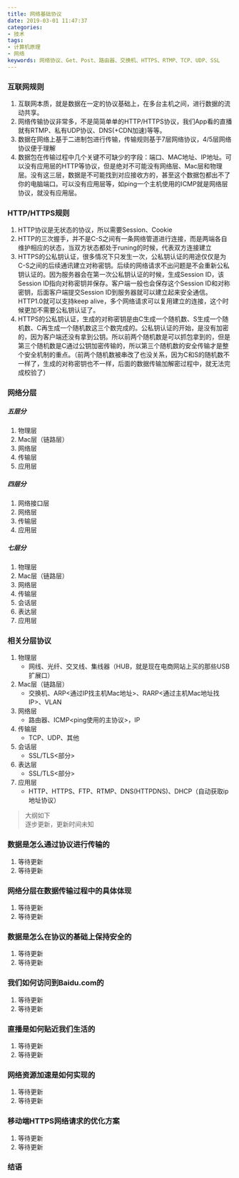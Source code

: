 ```yaml
---
title: 网络基础协议
date: 2019-03-01 11:47:37
categories:
- 技术
tags:
- 计算机原理
- 网络
keywords: 网络协议、Get、Post、路由器、交换机、HTTPS、RTMP、TCP、UDP、SSL
---
```


### 互联网规则

1. 互联网本质，就是数据在一定的协议基础上，在多台主机之间，进行数据的流动共享。
2. 网络传输协议非常多，不是简简单单的HTTP/HTTPS协议，我们App看的直播就有RTMP、私有UDP协议、DNS(+CDN加速)等等。
3. 数据在网络上基于二进制包进行传输，传输规则基于7层网络协议，4/5层网络协议便于理解
4. 数据包在传输过程中几个关键不可缺少的字段：端口、MAC地址、IP地址。可以没有应用层的HTTP等协议，但是绝对不可能没有网络层、Mac层和物理层。没有这三层，数据是不可能找到对应接收方的，甚至这个数据包都出不了你的电脑端口。可以没有应用层等，如ping一个主机使用的ICMP就是网络层协议，就没有应用层。

### HTTP/HTTPS规则

1. HTTP协议是无状态的协议，所以需要Session、Cookie
2. HTTP的三次握手，并不是C-S之间有一条网络管道进行连接，而是两端各自维护相应的状态，当双方状态都处于runing的时候，代表双方连接建立
3. HTTPS的公私钥认证，很多情况下只发生一次，公私钥认证的用途仅仅是为C-S之间的后续通讯建立对称密钥。后续的网络请求不出问题是不会重新公私钥认证的。因为服务器会在第一次公私钥认证的时候，生成Session ID，该Session ID指向对称密钥并保存。客户端一般也会保存这个Session ID和对称密钥，后面客户端提交Session ID到服务器就可以建立起来安全通信。HTTP1.0就可以支持keep alive，多个网络请求可以复用建立的连接，这个时候更加不需要公私钥认证了。
4. HTTPS的公私钥认证，生成的对称密钥是由C生成一个随机数、S生成一个随机数、C再生成一个随机数这三个数完成的。公私钥认证的开始，是没有加密的，因为客户端还没有拿到公钥。所以前两个随机数是可以抓包拿到的，但是第三个随机数是C通过公钥加密传输的，所以第三个随机数的安全传输才是整个安全机制的重点。（前两个随机数被串改了也没关系，因为C和S的随机数不一样了，生成的对称密钥也不一样，后面的数据传输加解密过程中，就无法完成校验了）

<!-- more -->

### 网络分层

##### 五层分

1. 物理层
2. Mac层（链路层）
3. 网络层
4. 传输层
5. 应用层

##### 四层分

1. 网络接口层
2. 网络层
3. 传输层
4. 应用层

##### 七层分

1. 物理层
2. Mac层（链路层）
3. 网络层
4. 传输层
5. 会话层
6. 表达层
7. 应用层

### 相关分层协议

1. 物理层
    * 网线、光纤、交叉线、集线器（HUB，就是现在电商网站上买的那些USB扩展口）
2. Mac层（链路层）
    * 交换机、ARP<通过IP找主机Mac地址>、RARP<通过主机Mac地址找IP>、VLAN
3. 网络层
    * 路由器、ICMP<ping使用的主协议>，IP
4. 传输层
    * TCP、UDP、其他
5. 会话层
   * SSL/TLS<部分>
6. 表达层
   * SSL/TLS<部分>
7. 应用层
    * HTTP、HTTPS、FTP、RTMP、DNS(HTTPDNS)、DHCP（自动获取ip地址协议）

> 大纲如下  
> 逐步更新，更新时间未知  

### 数据是怎么通过协议进行传输的

1. 等待更新
2. 等待更新

### 网络分层在数据传输过程中的具体体现

1. 等待更新
2. 等待更新

### 数据是怎么在协议的基础上保持安全的

1. 等待更新
2. 等待更新

### 我们如何访问到Baidu.com的

1. 等待更新
2. 等待更新

### 直播是如何贴近我们生活的

1. 等待更新
2. 等待更新

### 网络资源加速是如何实现的

1. 等待更新
2. 等待更新

### 移动端HTTPS网络请求的优化方案

1. 等待更新
2. 等待更新

### 结语
